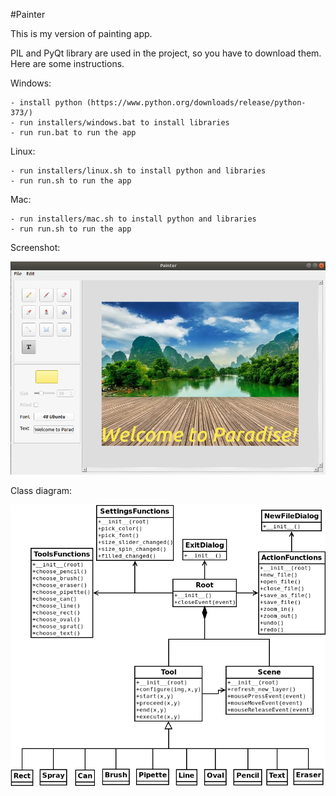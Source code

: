 #Painter

This is my version of painting app.

PIL and PyQt library are used in the project, so you have to download them. 
Here are some instructions.

Windows:

	- install python (https://www.python.org/downloads/release/python-373/)
	- run installers/windows.bat to install libraries
	- run run.bat to run the app

Linux:

	- run installers/linux.sh to install python and libraries
	- run run.sh to run the app

Mac:

	- run installers/mac.sh to install python and libraries
	- run run.sh to run the app


Screenshot:

![can not show image](img/screenshot.png) 


Class diagram:

![can not show image](img/diagram.png) 
